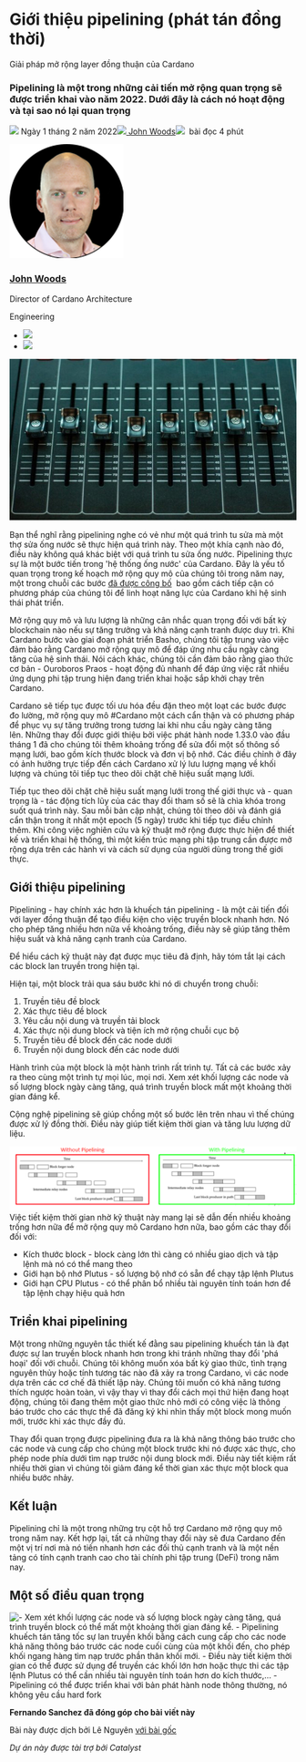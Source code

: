 # Giới thiệu pipelining (phát tán đồng thời)

Giải pháp mở rộng layer đồng thuận của Cardano

### **Pipelining là một trong những cải tiến mở rộng quan trọng sẽ được triển khai vào năm 2022. Dưới đây là cách nó hoạt động và tại sao nó lại quan trọng**

![](img/2022-02-01-introducing-pipelining-cardanos-consensus-layer-scaling-solution.002.png) Ngày 1 tháng 2 năm 2022![](img/2022-02-01-introducing-pipelining-cardanos-consensus-layer-scaling-solution.002.png)[ John Woods](/en/blog/authors/john-woods/page-1/)![](img/2022-02-01-introducing-pipelining-cardanos-consensus-layer-scaling-solution.003.png)  bài đọc 4 phút

![John Woods](img/2022-02-01-introducing-pipelining-cardanos-consensus-layer-scaling-solution.004.png)[](/en/blog/authors/john-woods/page-1/)

### [**John Woods**](/en/blog/authors/john-woods/page-1/)

Director of Cardano Architecture

Engineering

- ![](img/2022-02-01-introducing-pipelining-cardanos-consensus-layer-scaling-solution.005.png)[](https://www.linkedin.com/in/johnalanwoods/ "LinkedIn")
- ![](img/2022-02-01-introducing-pipelining-cardanos-consensus-layer-scaling-solution.006.png)[](https://github.com/johnalanwoods "GitHub")

![Giới thiệu pipelining (đường ống dữ liệu): giải pháp mở rộng layer đồng thuận của Cardano](img/2022-02-01-introducing-pipelining-cardanos-consensus-layer-scaling-solution.007.jpeg)

Bạn thể nghĩ rằng pipelining nghe có vẻ như một quá trình tu sửa mà một thợ sửa ống nước sẽ thực hiện quá trình này. Theo một khía cạnh nào đó, điều này không quá khác biệt với quá trình tu sửa ống nước. Pipelining thực sự là một bước tiến trong 'hệ thống ống nước' của Cardano. Đây là yếu tố quan trọng trong kế hoạch mở rộng quy mô của chúng tôi trong năm nay, một trong chuỗi các bước [đã được công bố](https://iohk.io/en/blog/posts/2022/01/14/how-we-re-scaling-cardano-in-2022/#modal=https://ucarecdn.com/fc644130-c13d-43f9-a966-14290687d190/)  bao gồm cách tiếp cận có phương pháp của chúng tôi để linh hoạt năng lực của Cardano khi hệ sinh thái phát triển.

Mở rộng quy mô và lưu lượng là những cân nhắc quan trọng đối với bất kỳ blockchain nào nếu sự tăng trưởng và khả năng cạnh tranh được duy trì. Khi Cardano bước vào giai đoạn phát triển Basho, chúng tôi tập trung vào việc đảm bảo rằng Cardano mở rộng quy mô để đáp ứng nhu cầu ngày càng tăng của hệ sinh thái. Nói cách khác, chúng tôi cần đảm bảo rằng giao thức cơ bản - Ouroboros Praos - hoạt động đủ nhanh để đáp ứng việc rất nhiều ứng dụng phi tập trung hiện đang triển khai hoặc sắp khởi chạy trên Cardano.

Cardano sẽ tiếp tục được tối ưu hóa đều đặn theo một loạt các bước được đo lường, mở rộng quy mô #Cardano một cách cẩn thận và có phương pháp để phục vụ sự tăng trưởng trong tương lai khi nhu cầu ngày càng tăng lên. Những thay đổi được giới thiệu bởi việc phát hành node 1.33.0 vào đầu tháng 1 đã cho chúng tôi thêm khoảng trống để sửa đổi một số thông số mạng lưới, bao gồm kích thước block và đơn vị bộ nhớ. Các điều chỉnh ở đây có ảnh hưởng trực tiếp đến cách Cardano xử lý lưu lượng mạng về khối lượng và chúng tôi tiếp tục theo dõi chặt chẽ hiệu suất mạng lưới.

Tiếp tục theo dõi chặt chẽ hiệu suất mạng lưới trong thế giới thực và - quan trọng là - tác động tích lũy của các thay đổi tham số sẽ là chìa khóa trong suốt quá trình này. Sau mỗi bản cập nhật, chúng tôi theo dõi và đánh giá cẩn thận trong ít nhất một epoch (5 ngày) trước khi tiếp tục điều chỉnh thêm. Khi công việc nghiên cứu và kỹ thuật mở rộng được thực hiện để thiết kế và triển khai hệ thống, thì một kiến ​​trúc mạng phi tập trung cần được mở rộng dựa trên các hành vi và cách sử dụng của người dùng trong thế giới thực.

## **Giới thiệu pipelining**

Pipelining - hay chính xác hơn là khuếch tán pipelining - là một cải tiến đối với layer đồng thuận để tạo điều kiện cho việc truyền block nhanh hơn. Nó cho phép tăng nhiều hơn nữa về khoảng trống, điều này sẽ giúp tăng thêm hiệu suất và khả năng cạnh tranh của Cardano.

Để hiểu cách kỹ thuật này đạt được mục tiêu đã định, hãy tóm tắt lại cách các block lan truyền trong hiện tại.

Hiện tại, một block trải qua sáu bước khi nó di chuyển trong chuỗi:

1. Truyền tiêu đề block
2. Xác thực tiêu đề block
3. Yêu cầu nội dung và truyền tải block
4. Xác thực nội dung block và tiện ích mở rộng chuỗi cục bộ
5. Truyền tiêu đề block đến các node dưới
6. Truyền nội dung block đến các node dưới

Hành trình của một block là một hành trình rất trình tự. Tất cả các bước xảy ra theo cùng một trình tự mọi lúc, mọi nơi. Xem xét khối lượng các node và số lượng block ngày càng tăng, quá trình truyền block mất một khoảng thời gian đáng kể.

Cộng nghệ pipelining sẽ giúp chồng một số bước lên trên nhau vì thế chúng được xử lý đồng thời. Điều này giúp tiết kiệm thời gian và tăng lưu lượng dữ liệu.

![](img/2022-02-01-introducing-pipelining-cardanos-consensus-layer-scaling-solution.008.png) Việc tiết kiệm thời gian nhờ kỹ thuật này mang lại sẽ dẫn đến nhiều khoảng trống hơn nữa để mở rộng quy mô Cardano hơn nữa, bao gồm các thay đổi đối với:

- Kích thước block - block càng lớn thì càng có nhiều giao dịch và tập lệnh mà nó có thể mang theo
- Giới hạn bộ nhớ Plutus - số lượng bộ nhớ có sẵn để chạy tập lệnh Plutus
- Giới hạn CPU Plutus - có thể phân bổ nhiều tài nguyên tính toán hơn để tập lệnh chạy hiệu quả hơn

## **Triển khai pipelining**

Một trong những nguyên tắc thiết kế đằng sau pipelining khuếch tán là đạt được sự lan truyền block nhanh hơn trong khi tránh những thay đổi 'phá hoại' đối với chuỗi. Chúng tôi không muốn xóa bất kỳ giao thức, tình trạng nguyên thủy hoặc tính tương tác nào đã xảy ra trong Cardano, vì các node dựa trên các cơ chế đã thiết lập này. Chúng tôi muốn có khả năng tương thích ngược hoàn toàn, vì vậy thay vì thay đổi cách mọi thứ hiện đang hoạt động, chúng tôi đang thêm một giao thức nhỏ mới có công việc là thông báo trước cho các thực thể đã đăng ký khi nhìn thấy một block mong muốn mới, trước khi xác thực đầy đủ.

Thay đổi quan trọng được pipelining đưa ra là khả năng thông báo trước cho các node và cung cấp cho chúng một block trước khi nó được xác thực, cho phép node phía dưới tìm nạp trước nội dung block mới. Điều này tiết kiệm rất nhiều thời gian vì chúng tôi giảm đáng kể thời gian xác thực một block qua nhiều bước nhảy.

## **Kết luận**

Pipelining chỉ là một trong những trụ cột hỗ trợ Cardano mở rộng quy mô trong năm nay. Kết hợp lại, tất cả những thay đổi này sẽ đưa Cardano đến một vị trí nơi mà nó tiến nhanh hơn các đối thủ cạnh tranh và là một nền tảng có tính cạnh tranh cao cho tài chính phi tập trung (DeFi) trong năm nay.

## **Một số điều quan trọng**

![- Xem xét khối lượng các node và số lượng block ngày càng tăng, quá trình truyền block có thể mất một khoảng thời gian đáng kể. <br>- Pipelining khuếch tán tăng tốc sự lan truyền khối bằng cách cung cấp cho các node khả năng thông báo trước các node cuối cùng của một khối đến, cho phép khối ngang hàng tìm nạp trước phần thân khối mới.<br>- Điều này tiết kiệm thời gian có thể được sử dụng để truyền các khối lớn hơn hoặc thực thi các tập lệnh Plutus có thể cần nhiều tài nguyên tính toán hơn do kích thước,...<br>- Pipelining có thể được triển khai với bản phát hành node thông thường, nó không yêu cầu hard fork](img/2022-02-01-introducing-pipelining-cardanos-consensus-layer-scaling-solution.009.png)

**Fernando Sanchez đã đóng góp cho bài viết này**

Bài này được dịch bởi Lê Nguyên [với bài gốc](https://iohk.io/en/blog/posts/2022/02/01/introducing-pipelining-cardanos-consensus-layer-scaling-solution/)

*Dự án này được tài trợ bởi Catalyst*
